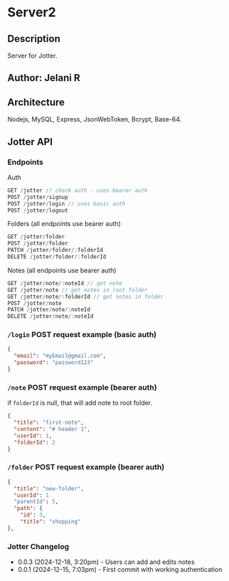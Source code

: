 # Server2

## Description

Server for Jotter.

## Author: Jelani R

## Architecture

Nodejs, MySQL, Express, JsonWebToken, Bcrypt, Base-64.

## Jotter API

### Endpoints

Auth

```javascript
GET /jotter // check auth - uses bearer auth
POST /jotter/signup
POST /jotter/login // uses basic auth
POST /jotter/logout
```

Folders (all endpoints use bearer auth)

```javascript
GET /jotter/folder
POST /jotter/folder
PATCH /jotter/folder/:folderId
DELETE /jotter/folder/:folderId
```

Notes (all endpoints use bearer auth)

```javascript
GET /jotter/note/:noteId // get note
GET /jotter/note // get notes in root folder
GET /jotter/note/:folderId // get notes in folder
POST /jotter/note
PATCH /jotter/note/:noteId
DELETE /jotter/note/:noteId
```

### `/login` POST request example (basic auth)

```json
{
  "email": "myEmail@gmail.com",
  "password": "password123"
}
```

### `/note` POST request example (bearer auth)

if `folderId` is null, that will add note to root folder.

```json
{
  "title": "first-note",
  "content": "# header 1",
  "userId": 1,
  "folderId": 2
}
```

### `/folder` POST request example (bearer auth)

```json
{
  "title": "new-folder",
  "userId": 1
  "parentId": 5,
  "path": {
    "id": 3,
    "title": "shopping"
},
```

### Jotter Changelog

- 0.0.3 (2024-12-18, 3:20pm) - Users can add and edits notes
- 0.0.1 (2024-12-15, 7:03pm) - First commit with working authentication

